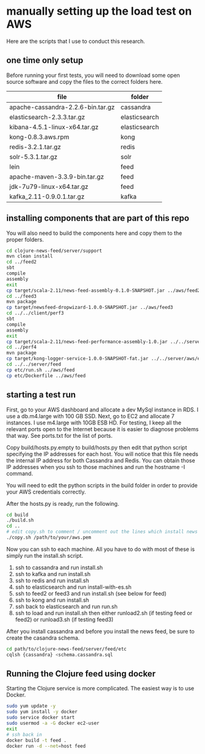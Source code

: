 # manually setting up the load test on AWS

Here are the scripts that I use to conduct this research.

## one time only setup

Before running your first tests, you will need to download some open source software and copy the files to the correct folders here. 

file | folder
--- | ---
apache-cassandra-2.2.6-bin.tar.gz | cassandra
elasticsearch-2.3.3.tar.gz | elasticsearch
kibana-4.5.1-linux-x64.tar.gz | elasticsearch
kong-0.8.3.aws.rpm | kong
redis-3.2.1.tar.gz | redis
solr-5.3.1.tar.gz | solr
lein | feed
apache-maven-3.3.9-bin.tar.gz | feed 
jdk-7u79-linux-x64.tar.gz | feed
kafka_2.11-0.9.0.1.tar.gz | kafka

## installing components that are part of this repo

You will also need to build the components here and copy them to the proper folders.

```bash
cd clojure-news-feed/server/support
mvn clean install
cd ../feed2
sbt
compile
assembly
exit
cp target/scala-2.11/news-feed-assembly-0.1.0-SNAPSHOT.jar ../aws/feed2
cd ../feed3
mvn package
cp target/newsfeed-dropwizard-1.0.0-SNAPSHOT.jar ../aws/feed3
cd ../../client/perf3
sbt
compile
assembly
exit
cp target/scala-2.11/news-feed-performance-assembly-1.0.jar ../../server/aws/elasticsearch
cd ../perf4
mvn package 
cp target/kong-logger-service-1.0.0-SNAPSHOT-fat.jar ../../server/aws/elasticsearch
cd ../../server/feed
cp etc/run.sh ../aws/feed
cp etc/Dockerfile ../aws/feed
```

## starting a test run

First, go to your AWS dashboard and allocate a dev MySql instance in RDS. I use a db.m4.large with 100 GB SSD. Next, go to EC2 and allocate 7 instances. I use m4.large with 10GB ESB HD. For testing, I keep all the relevant ports open to the Internet because it is easier to diagnose problems that way. See ports.txt for the list of ports.

Copy build/hosts.py.empty to build/hosts.py then edit that python script specifying the IP addresses for each host. You will notice that this file needs the internal IP address for both Cassandra and Redis. You can obtain those IP addresses when you ssh to those machines and run the hostname -I command.

You will need to edit the python scripts in the build folder in order to provide your AWS credentials correctly.

After the hosts.py is ready, run the following.

```bash
cd build
./build.sh
cd ..
# edit copy.sh to comment / uncomment out the lines which install news feed service you are testing with
./copy.sh /path/to/your/aws.pem
```

Now you can ssh to each machine. All you have to do with most of these is simply run the install.sh script.

1. ssh to cassandra and run install.sh
2. ssh to kafka and run install.sh
3. ssh to redis and run install.sh
4. ssh to elasticsearch and run install-with-es.sh
5. ssh to feed2 or feed3 and run install.sh (see below for feed)
6. ssh to kong and run install.sh
7. ssh back to elasticsearch and run run.sh
8. ssh to load and run install.sh then either runload2.sh (if testing feed or feed2) or runload3.sh (if testing feed3)

After you install cassandra and before you install the news feed, be sure to create the casandra schema.

```bash
cd path/to/clojure-news-feed/server/feed/etc
cqlsh {cassandra} <schema.cassandra.sql
```

## Running the Clojure feed using docker

Starting the Clojure service is more complicated. The easiest way is to use Docker.

```bash
sudo yum update -y
sudo yum install -y docker
sudo service docker start
sudo usermod -a -G docker ec2-user
exit
# ssh back in
docker build -t feed .
docker run -d --net=host feed
```
